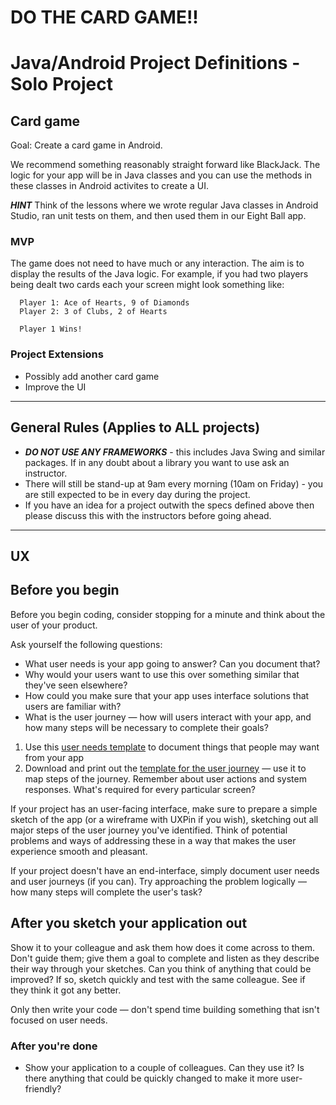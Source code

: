 # DO THE CARD GAME!!

# Java/Android Project Definitions - Solo Project

## Card game

Goal: Create a card game in Android.

We recommend something reasonably straight forward like BlackJack. The logic for your app will be in Java classes and you can use the methods in these classes in Android activites to create a UI.

***HINT*** Think of the lessons where we wrote regular Java classes in Android Studio, ran unit tests on them, and then used them in our Eight Ball app.

### MVP
The game does not need to have much or any interaction. The aim is to display the results of the Java logic. For example, if you had two players being dealt two cards each your screen might look something like:

```
  Player 1: Ace of Hearts, 9 of Diamonds
  Player 2: 3 of Clubs, 2 of Hearts

  Player 1 Wins!
```

### Project Extensions

* Possibly add another card game
* Improve the UI

---

## General Rules (Applies to ALL projects)

* ***DO NOT USE ANY FRAMEWORKS*** - this includes Java Swing and similar packages. If in any doubt about a library you want to use ask an instructor.
* There will still be stand-up at 9am every morning (10am on Friday) - you are still expected to be in every day during the project.
* If you have an idea for a project outwith the specs defined above then please discuss this with the instructors before going ahead.

---

## UX

## Before you begin

Before you begin coding, consider stopping for a minute and think about the user of your product.

Ask yourself the following questions:

* What user needs is your app going to answer? Can you document that?
* Why would your users want to use this over something similar that they've seen elsewhere?
* How could you make sure that your app uses interface solutions that users are familiar with?
* What is the user journey — how will users interact with your app, and how many steps will be necessary to complete their goals?

1. Use this [user needs template](https://goo.gl/zHbfud) to document things that people may want from your app
2. Download and print out the [template for the user journey](https://goo.gl/zXkgtZ) — use it to map steps of the journey. Remember about user actions and system responses. What's required for every particular screen?

If your project has an user-facing interface, make sure to prepare a simple sketch of the app (or a wireframe with UXPin if you wish), sketching out all major steps of the user journey you've identified. Think of potential problems and ways of addressing these in a way that makes the user experience smooth and pleasant.

If your project doesn't have an end-interface, simply document user needs and user journeys (if you can). Try approaching the problem logically — how many steps will complete the user's task?

## After you sketch your application out

Show it to your colleague and ask them how does it come across to them. Don't guide them; give them a goal to complete and listen as they describe their way through your sketches. Can you think of anything that could be improved? If so, sketch quickly and test with the same colleague. See if they think it got any better.

Only then write your code — don't spend time building something that isn't focused on user needs.

### After you're done

* Show your application to a couple of colleagues. Can they use it? Is there anything that could be quickly changed to make it more user-friendly?
